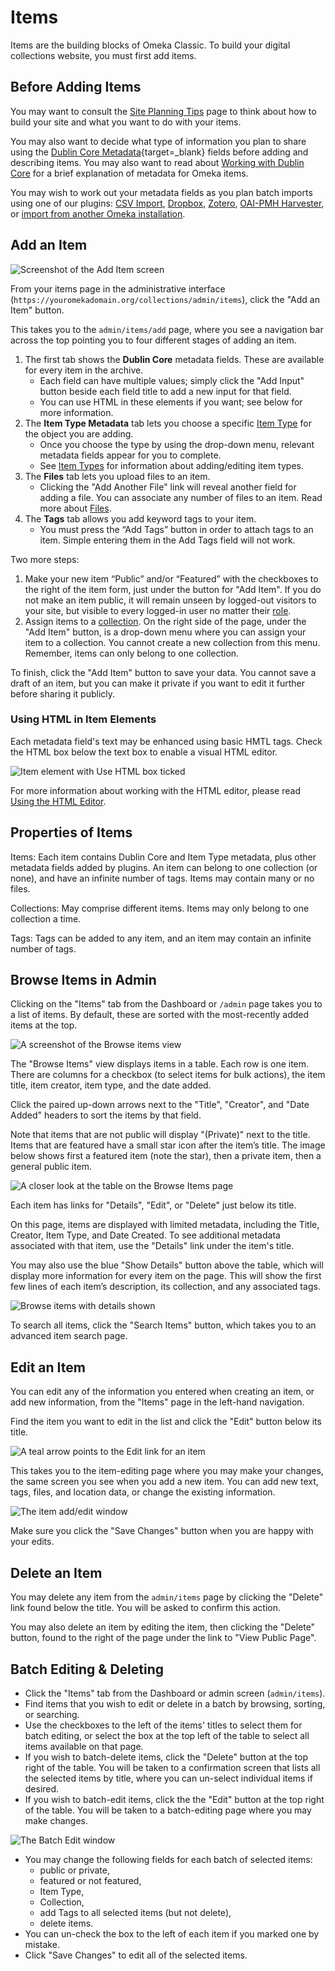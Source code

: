 # Items

Items are the building blocks of Omeka Classic. To build your digital collections website, you must first add items.

Before Adding Items 
---------------------------------------------------------------

You may want to consult the [Site Planning Tips](../GettingStarted/Site_Planning_Tips.md) page to think about how to build your site and what you want to do with your items.

You may also want to decide what type of information you plan to share using the [Dublin Core Metadata](http://dublincore.org/documents/usageguide/){target=_blank} fields before adding and describing items. You may also want to read about [Working with Dublin Core](Working_with_Dublin_Core.md) for a brief explanation of metadata for Omeka items.

You may wish to work out your metadata fields as you plan batch imports using one of our plugins: [CSV Import](../Plugins/CSV_Import.md), [Dropbox](../Plugins/Dropbox.md), [Zotero](../Plugins/ZoteroImport.md), [OAI-PMH Harvester](../Plugins/OaipmhHarvester.md), or [import from another Omeka installation](../Plugins/Omeka_API_Import.md). 

Add an Item 
-------------------------------------------------------------

![Screenshot of the Add Item screen](../doc_files/itemAdd.png "Add Item")

From your items page in the administrative interface (`https://youromekadomain.org/collections/admin/items`), click the "Add an Item" button.

This takes you to the `admin/items/add` page, where you see a navigation bar across the top pointing you to four different stages of adding an item. 

1.  The first tab shows the **Dublin Core** metadata fields. These are available for every item in the archive. 
    - Each field can have multiple values; simply click the "Add Input" button beside each field title to add a new input for that field.
    - You can use HTML in these elements if you want; see below for more information. 
1.  The **Item Type Metadata** tab lets you choose a specific [Item Type](Item_Types.md) for the object you are adding. 
    - Once you choose the type by using the drop-down menu, relevant metadata fields appear for you to complete. 
    - See [Item Types](Item_Types.md) for information about adding/editing item types.
1.  The **Files** tab lets you upload files to an item.
    - Clicking the "Add Another File" link will reveal another field for adding a file. You can associate any number of files to an item. Read more about [Files](Files.md).
1.  The **Tags** tab allows you add keyword tags to your item.
    - You must press the “Add Tags” button in order to attach tags to an item. Simple entering them in the Add Tags field will not work.

Two more steps:

1.   Make your new item “Public” and/or “Featured” with the checkboxes to the right of the item form, just under the button for "Add Item". If you do not make an item public, it will remain unseen by logged-out visitors to your site, but visible to every logged-in user no matter their [role](../Admin/Users.md#user-levels-and-access).
1.   Assign items to a [collection](Collections.md). On the right side of the page, under the "Add Item" button, is a drop-down menu where you can assign your item to a collection. You cannot create a new collection from this menu. Remember, items can only belong to one collection.
  
To finish, click the "Add Item" button to save your data. You cannot save a draft of an item, but you can make it private if you want to edit it further before sharing it publicly.

###  Using HTML in Item Elements 

Each metadata field's text may be enhanced using basic HMTL tags. Check the HTML box below the text box to enable a visual HTML editor. 

![Item element with Use HTML box ticked](../doc_files/itemHTML.png "Item element with Use HTML box ticked")

For more information about working with the HTML editor, please read [Using the HTML Editor](Using_HTML_Editor-TinyMCE.md).

Properties of Items
-------------------------------------------------------------
Items: Each item contains Dublin Core and Item Type metadata, plus other metadata fields added by plugins. An item can belong to one collection (or none), and have an infinite number of tags. Items may contain many or no files.

Collections: May comprise different items. Items may only belong to one collection a time.

Tags: Tags can be added to any item, and an item may contain an infinite number of tags.

Browse Items in Admin
-------------------------------------------------------------
Clicking on the "Items" tab from the Dashboard or `/admin` page takes you to a list of items. By default, these are sorted with the most-recently added items at the top.

![A screenshot of the Browse items view](../doc_files/itemBrowse.png "A screenshot of the Browse items view")

The "Browse Items" view displays items in a table. Each row is one item. There are columns for a checkbox (to select items for bulk actions), the item title, item creator, item type, and the date added. 

Click the paired up-down arrows next to the "Title", "Creator", and "Date Added" headers to sort the items by that field. 

Note that items that are not public will display "(Private)" next to the title. Items that are featured have a small star icon after the item’s title. The image below shows first a featured item (note the star), then a private item, then a general public item.

![A closer look at the table on the Browse Items page](../doc_files/itemsBrowsePF.png "A closer look at the table on the Browse Items page")

Each item has links for "Details", "Edit", or "Delete" just below its title. 

On this page, items are displayed with limited metadata, including the Title, Creator, Item Type, and Date Created. To see additional metadata associated with that item, use the "Details" link under the item's title. 

You may also use the blue "Show Details" button above the table, which will display more information for every item on the page. This will show the first few lines of each item’s description, its collection, and any associated tags.

![Browse items with details shown](../doc_files/itemBrowseDet.png "Browse items with details shown")

To search all items, click the "Search Items" button, which takes you to an advanced item search page.

Edit an Item
--------------------------------------------------------------
You can edit any of the information you entered when creating an item, or add new information, from the "Items" page in the left-hand navigation. 

Find the item you want to edit in the list and click the "Edit" button below its title. 

![A teal arrow points to the Edit link for an item](../doc_files/itemEditlink.png "A teal arrow points to the Edit link for an item")

This takes you to the item-editing page where you may make your changes, the same screen you see when you add a new item. You can add new text, tags, files, and location data, or change the existing information.

![The item add/edit window](../doc_files/itemEdit.png "The item add/edit window")

Make sure you click the "Save Changes" button when you are happy with your edits.

Delete an Item
----------------------------------------------------------------

You may delete any item from the `admin/items` page by clicking the "Delete" link found below the title. You will be asked to confirm this action.

You may also delete an item by editing the item, then clicking the "Delete" button, found to the right of the page under the link to "View Public Page".

Batch Editing & Deleting
-------------------------------------------------------------------------------------------

-   Click the "Items" tab from the Dashboard or admin screen (`admin/items`).
-   Find items that you wish to edit or delete in a batch by browsing, sorting, or searching.
-   Use the checkboxes to the left of the items' titles to select them for batch editing, or select the box at the top left of the table to select all items available on that page.
-   If you wish to batch-delete items, click the "Delete" button at the top right of the table. You will be taken to a confirmation screen that lists all the selected items by title, where you can un-select individual items if desired. 
-   If you wish to batch-edit items, click the the "Edit" button at the top right of the table. You will be taken to a batch-editing page where you may make changes.

![The Batch Edit window](../doc_files/BatchEdit.png "The Batch Edit window")

-   You may change the following fields for each batch of selected items:
    -   public or private,
    -   featured or not featured,
    -   Item Type,
    -   Collection,
    -   add Tags to all selected items (but not delete),
    -   delete items. 
-   You can un-check the box to the left of each item if you marked one by mistake.
-   Click "Save Changes" to edit all of the selected items.
